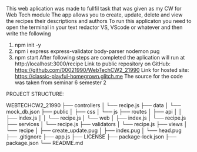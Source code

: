 This web aplication was made to fullfil task that was given as my CW for Web Tech module
The app allows you to create, update, delete and view the recipes their descriptions and authors
To run this applicaton you need to open the terminal in your text redactor VS, VScode or whatever and then write the following
1. npm init -y
2. npm i express express-validator body-parser nodemon pug
3. npm start
After following steps are completed the aplication will run at http://localhost:3000/recipe
Link to public repository on GitHub: https://github.com/00021990/WebTechCW2_21990
Link for hosted site: https://classic-playful-homegrown.glitch.me
The source for the code was taken from seminar 6 semester 2


PROJECT STRUCTURE:

WEBTECHCW2_21990
├── controllers
│   └── recipe.js
├── data
│   └── mock_db.json
├── public
│   ├── css
│   └── js
├── routes
│   ├── api
│   │   ├── index.js
│   │   └── recipe.js
│   └── web
│       ├── index.js
│       └── recipe.js
├── services
│   └── recipe.js
├── validators
│   └── recipe.js
├── views
│   └── recipe
│       ├── create_update.pug
│       ├── index.pug
│       └── head.pug
├── .gitignore
├── app.js
├── LICENSE
├── package-lock.json
├── package.json
└── README.md